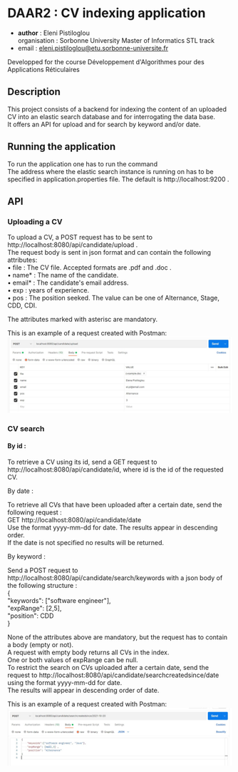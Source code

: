 # DAAR2 : CV indexing application

* **author** : Eleni Pistiloglou <br />
organisation : Sorbonne University Master of Informatics STL track <br />
* email : eleni.pistiloglou@etu.sorbonne-universite.fr

Developped for the course Développement d'Algorithmes pour des Applications Réticulaires

## Description

This project consists of a backend for indexing the content of an uploaded CV into an elastic search database 
and for interrogating the data base.  <br />
It offers an API for upload and for search by keyword and/or date.  

## Running the application

To run the application one has to run the command  <br />
The address where the elastic search instance is running on has to be specified in application.properties file. The default is http://localhost:9200 . 

## API

### Uploading a CV

To upload a CV, a POST request has to be sent to http://localhost:8080/api/candidate/upload .  <br />
The request body is sent in json format and can contain the following attributes:  <br />
 • file : The CV file. Accepted formats are .pdf and .doc .  <br />
 • name* : The name of the candidate. <br />
 • email* : The candidate's email address. <br />
 • exp : years of experience. <br />
 • pos : The position seeked. The value can be one of Alternance, Stage, CDD, CDI. <br />
 
The attributes marked with asterisc are mandatory.  <br />

This is an example of a request created with Postman:  <br />
![alt text](https://github.com/EleniPistiloglou/DAAR2/blob/main/uploadrequestexample.jpg?raw=true)


### CV search 
 
#### By id : 

To retrieve a CV using its id, send a GET request to http://localhost:8080/api/candidate/id, where id is the id of the requested CV. 
 
By date : 

To retrieve all CVs that have been uploaded after a certain date, send the following request :  <br />
GET http://localhost:8080/api/candidate/date  <br />
Use the format yyyy-mm-dd for date. The results appear in descending order.  <br />
If the date is not specified no results will be returned. 

By keyword : 

Send a POST request to http://localhost:8080/api/candidate/search/keywords with a json body of the following structure :  <br />
{ <br />
  "keywords": \["software engineer"\], <br />
  "expRange": \[2,5\], <br />
  "position": CDD <br />
} <br />

None of the attributes above are mandatory, but the request has to contain a body (empty or not). <br />
A request with empty body returns all CVs in the index. <br />
One or both values of expRange can be null.  <br />
To restrict the search on CVs uploaded after a certain date, send the request to http://localhost:8080/api/candidate/searchcreatedsince/date using the format yyyy-mm-dd for date.  <br />
The results will appear in descending order of date.  <br />

This is an example of a request created with Postman:  
![alt text](https://github.com/EleniPistiloglou/DAAR2/blob/main/searchrequestexample.jpg?raw=true)
